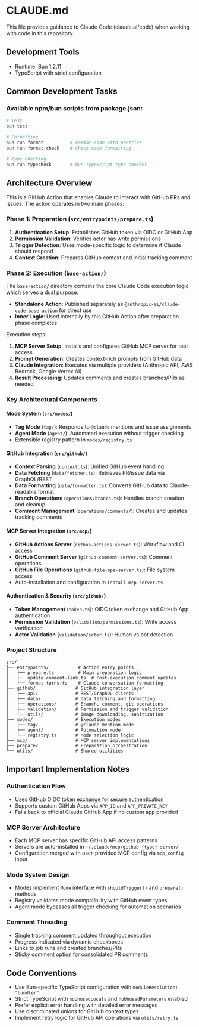 # CLAUDE.md

This file provides guidance to Claude Code (claude.ai/code) when working with code in this repository.

## Development Tools

- Runtime: Bun 1.2.11
- TypeScript with strict configuration

## Common Development Tasks

### Available npm/bun scripts from package.json:

```bash
# Test
bun test

# Formatting
bun run format          # Format code with prettier
bun run format:check    # Check code formatting

# Type checking
bun run typecheck       # Run TypeScript type checker
```

## Architecture Overview

This is a GitHub Action that enables Claude to interact with GitHub PRs and issues. The action operates in two main phases:

### Phase 1: Preparation (`src/entrypoints/prepare.ts`)

1. **Authentication Setup**: Establishes GitHub token via OIDC or GitHub App
2. **Permission Validation**: Verifies actor has write permissions
3. **Trigger Detection**: Uses mode-specific logic to determine if Claude should respond
4. **Context Creation**: Prepares GitHub context and initial tracking comment

### Phase 2: Execution (`base-action/`)

The `base-action/` directory contains the core Claude Code execution logic, which serves a dual purpose:

- **Standalone Action**: Published separately as `@anthropic-ai/claude-code-base-action` for direct use
- **Inner Logic**: Used internally by this GitHub Action after preparation phase completes

Execution steps:

1. **MCP Server Setup**: Installs and configures GitHub MCP server for tool access
2. **Prompt Generation**: Creates context-rich prompts from GitHub data
3. **Claude Integration**: Executes via multiple providers (Anthropic API, AWS Bedrock, Google Vertex AI)
4. **Result Processing**: Updates comments and creates branches/PRs as needed

### Key Architectural Components

#### Mode System (`src/modes/`)

- **Tag Mode** (`tag/`): Responds to `@claude` mentions and issue assignments
- **Agent Mode** (`agent/`): Automated execution without trigger checking
- Extensible registry pattern in `modes/registry.ts`

#### GitHub Integration (`src/github/`)

- **Context Parsing** (`context.ts`): Unified GitHub event handling
- **Data Fetching** (`data/fetcher.ts`): Retrieves PR/issue data via GraphQL/REST
- **Data Formatting** (`data/formatter.ts`): Converts GitHub data to Claude-readable format
- **Branch Operations** (`operations/branch.ts`): Handles branch creation and cleanup
- **Comment Management** (`operations/comments/`): Creates and updates tracking comments

#### MCP Server Integration (`src/mcp/`)

- **GitHub Actions Server** (`github-actions-server.ts`): Workflow and CI access
- **GitHub Comment Server** (`github-comment-server.ts`): Comment operations
- **GitHub File Operations** (`github-file-ops-server.ts`): File system access
- Auto-installation and configuration in `install-mcp-server.ts`

#### Authentication & Security (`src/github/`)

- **Token Management** (`token.ts`): OIDC token exchange and GitHub App authentication
- **Permission Validation** (`validation/permissions.ts`): Write access verification
- **Actor Validation** (`validation/actor.ts`): Human vs bot detection

### Project Structure

```
src/
├── entrypoints/           # Action entry points
│   ├── prepare.ts         # Main preparation logic
│   ├── update-comment-link.ts  # Post-execution comment updates
│   └── format-turns.ts    # Claude conversation formatting
├── github/               # GitHub integration layer
│   ├── api/              # REST/GraphQL clients
│   ├── data/             # Data fetching and formatting
│   ├── operations/       # Branch, comment, git operations
│   ├── validation/       # Permission and trigger validation
│   └── utils/            # Image downloading, sanitization
├── modes/                # Execution modes
│   ├── tag/              # @claude mention mode
│   ├── agent/            # Automation mode
│   └── registry.ts       # Mode selection logic
├── mcp/                  # MCP server implementations
├── prepare/              # Preparation orchestration
└── utils/                # Shared utilities
```

## Important Implementation Notes

### Authentication Flow

- Uses GitHub OIDC token exchange for secure authentication
- Supports custom GitHub Apps via `APP_ID` and `APP_PRIVATE_KEY`
- Falls back to official Claude GitHub App if no custom app provided

### MCP Server Architecture

- Each MCP server has specific GitHub API access patterns
- Servers are auto-installed in `~/.claude/mcp/github-{type}-server/`
- Configuration merged with user-provided MCP config via `mcp_config` input

### Mode System Design

- Modes implement `Mode` interface with `shouldTrigger()` and `prepare()` methods
- Registry validates mode compatibility with GitHub event types
- Agent mode bypasses all trigger checking for automation scenarios

### Comment Threading

- Single tracking comment updated throughout execution
- Progress indicated via dynamic checkboxes
- Links to job runs and created branches/PRs
- Sticky comment option for consolidated PR comments

## Code Conventions

- Use Bun-specific TypeScript configuration with `moduleResolution: "bundler"`
- Strict TypeScript with `noUnusedLocals` and `noUnusedParameters` enabled
- Prefer explicit error handling with detailed error messages
- Use discriminated unions for GitHub context types
- Implement retry logic for GitHub API operations via `utils/retry.ts`

